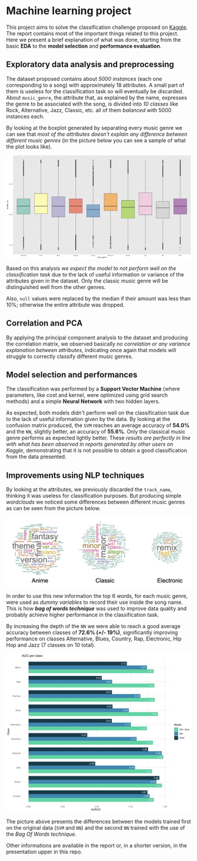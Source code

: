 # Machine learning project

This project aims to solve the classification challenge proposed on [Kaggle](https://www.kaggle.com/datasets/vicsuperman/prediction-of-music-genre).
The report contains most of the important things related to this project. Here we present a brief explanation of what was done, starting from the basic **EDA** to the **model selection** and **performance evaluation**. 

## Exploratory data analysis and preprocessing

The dataset proposed contains about *5000 instances* (each one corresponding to a song) with approximately 18 attributes. A small part of them is useless for the classification task so will eventually be discarded. About ```music_genre```, the attribute that, as explained by the name, expresses the genre to be associated with the song, is divided into *10 classes* like Rock, Alternative, Jazz, Classic, etc. all of them *balanced* with 5000 instances each.

By looking at the boxplot generated by separating every music genre we can see that *most of the attributes doesn't explain any difference between different music genres* (in the picture below you can see a sample of what the plot looks like).

![Boxplot for the attribute duration_ms](/img/basic_boxplot.jpg)

Based on this analysis *we expect the model to not perform well on the classification task* due to the lack of useful information or variance of the attributes given in the dataset. Only the classic music genre will be distinguished well from the other genres.

Also, ```null``` values were replaced by the median if their amount was less than 10%; otherwise the entire attribute was dropped. 

## Correlation and PCA

By applying the principal component analysis to the dataset and producing the correlation matrix, we observed basically *no correlation or any variance explanation between attributes*, indicating once again that models will struggle to correctly classify different music genres.

## Model selection and performances

The classification was performed by a **Support Vector Machine** (where parameters, like cost and kernel, were optimized using grid search methods) and a simple **Neural Network** with two hidden layers.

As expected, both models didn't perform well on the classification task due to the lack of useful information given by the data. By looking at the confusion matrix produced, the ```SVM``` reaches an average accuracy of **54.0%** and the ```NN```, slightly better, an accuracy of **55.6%**. Only the classical music genre performs as expected lightly better. These *results are perfectly in line with what has been observed in reports generated by other users on Kaggle*, demonstrating that it is not possible to obtain a good classification from the data presented.

## Improvements using NLP techniques

By looking at the attributes, we previously discarded the ```track_name```, thinking it was useless for classification purposes. But producing simple *wordclouds* we noticed some differences between different music genres as can be seen from the picture below.

![Wordclouds referring to some classes](/img/bag.jpg)

In order to use this new information the top 6 words, for each music genre, were used as *dummy variables* to record their use inside the song name. This is how ***bag of words technique*** was used to improve data quality and probably achieve higher performance in the classification task.

By increasing the depth of the ```NN``` we were able to reach a good average accuracy between classes of **72.6% (+/- 19%)**, significantly improving performance on classes Alternative, Blues, Country, Rap, Electronic, Hip Hop and Jazz (7 classes on 10 total).

![Area under the ROC curve for every music genre](/img/AUC.jpg)


The picture above presents the differences between the models trained first on the original data (```SVM``` and ```NN```) and the second ```NN``` trained with the use of the *Bag Of Words technique*.

Other informations are available in the report or, in a shorter version, in the presentation upper in this repo.



